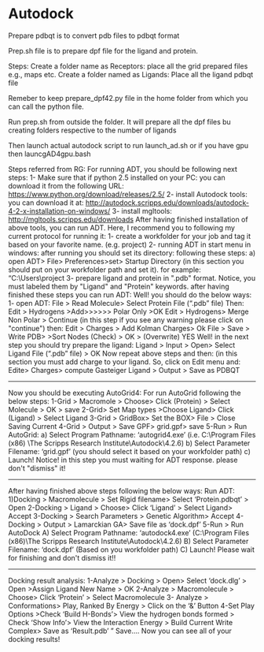 # Autodock

Prepare pdbqt is to convert pdb files to pdbqt format

Prep.sh file is to prepare dpf file for the ligand and protein.

Steps:
Create a folder name as Receptors: place all the grid prepared files e.g., maps etc. 
Create a folder named as Ligands: Place all the ligand pdbqt file

Remeber to keep prepare_dpf42.py file in the home folder from which you can call the python file. 

Run prep.sh from outside the folder. It will prepare all the dpf files bu creating folders respective to the number of ligands

Then launch actual autodock script to run launch_ad.sh or if you have gpu then launcgAD4gpu.bash

Steps referred from RG:
For running ADT, you should be following next steps:
1- Make sure that if python 2.5 installed on your PC: you can download it from the following URL:
https://www.python.org/download/releases/2.5/
2- install Autodock tools: you can download it at:
http://autodock.scripps.edu/downloads/autodock-4-2-x-installation-on-windows/
3- install mgltools:
http://mgltools.scripps.edu/downloads
After having finished installation of above tools, you can run ADT. Here, I recommend you to following my current protocol for running it:
1- create a workfolder for your job and tag it based on your favorite name. (e.g. project)
2- running ADT in start menu in windows:
after running you should set its directory: following these steps:
a) open ADT> File> Preferences>set> Startup Directory (in this section you should put on your workfolder path and set it). for example: “C:\Users\project
3- prepare ligand and protein in ".pdb" format. Notice, you must labeled them by "Ligand" and "Protein" keywords.
after having finished these steps you can run ADT: Well! you should do the below ways:
1- open ADT:
File > Read Molecule> Select Protein File (“.pdb” file)
Then:
Edit > Hydrogens >Add>>>>>> Polar Only >OK
Edit > Hydrogens> Merge Non Polar >  Continue (in this step if you see any warning please click on "continue")
then:
Edit > Charges > Add Kolman Charges> Ok
File > Save > Write PDB> >Sort Nodes (Check) > OK > (Overwrite) YES
Well! in the next step you should try prepare the ligand:
Ligand > Input > Open> Select Ligand File (“.pdb” file) > OK
Now repeat above steps and then: (in this section you must add charge to your ligand. So, click on Edit menu and:
Edite> Charges> compute Gasteiger
Ligand > Output > Save as PDBQT
******************************
Now you should be executing AutoGrid4:
For run AutoGrid following the below steps:
1-Grid > Macromole > Choose>  Click (Protein) > Select Molecule > OK > save
2-Grid> Set Map types >Choose Ligand> Click (Ligand) > Select Ligand
3-Grid > GridBox> Set the BOX> File > Close Saving Current
4-Grid > Output > Save GPF> grid.gpf> save
5-Run > Run AutoGrid:
a) Select Program Pathname: ‘autogrid4.exe’ (i.e. C:\Program Files (x86) \The Scripps Research Institute\Autodock\4.2.6)
b) Select Parameter Filename: ‘grid.gpf’ (you should select it based on your workfolder path)
c) Launch!
Notice! in this step you must waiting for ADT response. please don't "dismiss" it!
***************************************************************
After having finished above steps following the below ways:
Run ADT:
1)Docking > Macromolecule > Set Rigid filename> Select ‘Protein.pdbqt’ > Open
2-Docking > Ligand > Choose> Click ‘Ligand’ > Select Ligand> Accept
3-Docking > Search Parameters > Genetic Algorithm> Accept
4-Docking > Output > Lamarckian GA> Save file as ‘dock.dpf’
5-Run > Run AutoDock 
A) Select Program Pathname: ‘autodock4.exe’ (C:\Program Files (x86)\The Scripps Research Institute\Autodock\4.2.6)
B) Select Parameter Filename: ‘dock.dpf’ (Based on you workfolder path)
C) Launch!
Please wait for finishing and don't dismiss it!!
***********************************************************
Docking result analysis:
1-Analyze > Docking > Open> Select ‘dock.dlg’ > Open >Assign Ligand New Name > OK
2-Analyze > Macromolecule > Choose> Click ‘Protein’ > Select Macromolecule
3- Analyze > Conformations> Play, Ranked By Energy > Click on the ‘&’ Button
4-Set Play Options >Check ‘Build H-Bonds’> View the hydrogen bonds formed > Check ‘Show Info’> View the Interaction Energy > Build Current Write Complex> Save as ‘Result.pdb’ ” Save....
Now you can see all of your docking results!
